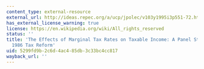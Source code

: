 ```yaml
---
content_type: external-resource
external_url: http://ideas.repec.org/a/ucp/jpolec/v103y1995i3p551-72.html
has_external_license_warning: true
license: https://en.wikipedia.org/wiki/All_rights_reserved
status: ''
title: 'The Effects of Marginal Tax Rates on Taxable Income: A Panel Study of the
  1986 Tax Reform'
uid: 5299fd9b-2c6d-4ac4-85db-3c33bc4cc817
wayback_url: ''
---
```

